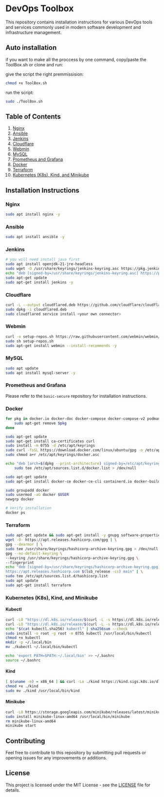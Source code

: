 # DevOps Toolbox

This repository contains installation instructions for various DevOps tools and services commonly used in modern software development and infrastructure management.

## Auto installation

if you want to make all the proccess by one command, copy/paste the ToolBox.sh or clone and run:

give the script the right premmissision:
```bash
chmod +x ToolBox.sh
```
run the script: 
```bash
sudo ./ToolBox.sh
```

## Table of Contents

1. [Nginx](#nginx)
2. [Ansible](#Ansible)
3. [Jenkins](#jenkins)
4. [Cloudflare](#cloudflare)
5. [Webmin](#webmin)
6. [MySQL](#mysql)
7. [Prometheus and Grafana](#prometheus-and-grafana)
8. [Docker](#docker)
9. [Terraform](#Terraform)
10. [Kubernetes (K8s), Kind, and Minikube](#kubernetes-k8s-kind-and-minikube)

## Installation Instructions

### Nginx

```bash
sudo apt install nginx -y
```

### Ansible

```bash
sudo apt install ansible -y
```

### Jenkins

```bash
# you will need install java first
sudo apt install openjdk-21-jre-headless
sudo wget -O /usr/share/keyrings/jenkins-keyring.asc https://pkg.jenkins.io/debian-stable/jenkins.io-2023.key
echo "deb [signed-by=/usr/share/keyrings/jenkins-keyring.asc] https://pkg.jenkins.io/debian-stable binary/" | sudo tee /etc/apt/sources.list.d/jenkins.list > /dev/null
sudo apt-get update
sudo apt-get install jenkins -y
```

### Cloudflare

```bash
curl -L --output cloudflared.deb https://github.com/cloudflare/cloudflared/releases/latest/download/cloudflared-linux-amd64.deb
sudo dpkg -i cloudflared.deb
sudo cloudflared service install <your own connector>
```

### Webmin

```bash
curl -o setup-repos.sh https://raw.githubusercontent.com/webmin/webmin/master/setup-repos.sh
sudo sh setup-repos.sh
sudo apt-get install webmin --install-recommends -y
```

### MySQL

```bash
sudo apt update
sudo apt install mysql-server -y
```

### Prometheus and Grafana

Please refer to the `basic-secure` repository for installation instructions.

### Docker

```bash
for pkg in docker.io docker-doc docker-compose docker-compose-v2 podman-docker containerd runc; do
    sudo apt-get remove $pkg
done

sudo apt-get update
sudo apt-get install ca-certificates curl
sudo install -m 0755 -d /etc/apt/keyrings
sudo curl -fsSL https://download.docker.com/linux/ubuntu/gpg -o /etc/apt/keyrings/docker.asc
sudo chmod a+r /etc/apt/keyrings/docker.asc

echo "deb [arch=$(dpkg --print-architecture) signed-by=/etc/apt/keyrings/docker.asc] https://download.docker.com/linux/ubuntu $(. /etc/os-release && echo "$VERSION_CODENAME") stable" | \
    sudo tee /etc/apt/sources.list.d/docker.list > /dev/null

sudo apt-get update
sudo apt-get install docker-ce docker-ce-cli containerd.io docker-buildx-plugin docker-compose-plugin -y

sudo groupadd docker
sudo usermod -aG docker $USER
newgrp docker

# Verify installation
docker ps
```

### Terraform
```bash
sudo apt-get update && sudo apt-get install -y gnupg software-properties-common
wget -O- https://apt.releases.hashicorp.com/gpg | \
gpg --dearmor | \
sudo tee /usr/share/keyrings/hashicorp-archive-keyring.gpg > /dev/null
gpg --no-default-keyring \
--keyring /usr/share/keyrings/hashicorp-archive-keyring.gpg \
--fingerprint
echo "deb [signed-by=/usr/share/keyrings/hashicorp-archive-keyring.gpg] \
https://apt.releases.hashicorp.com $(lsb_release -cs) main" | \
sudo tee /etc/apt/sources.list.d/hashicorp.list
sudo apt update
sudo apt-get install terraform
```

### Kubernetes (K8s), Kind, and Minikube

#### Kubectl

```bash
curl -LO "https://dl.k8s.io/release/$(curl -L -s https://dl.k8s.io/release/stable.txt)/bin/linux/amd64/kubectl"
curl -LO "https://dl.k8s.io/release/$(curl -L -s https://dl.k8s.io/release/stable.txt)/bin/linux/amd64/kubectl.sha256"
echo "$(cat kubectl.sha256) kubectl" | sha256sum --check
sudo install -o root -g root -m 0755 kubectl /usr/local/bin/kubectl
chmod +x kubectl
mkdir -p ~/.local/bin
mv ./kubectl ~/.local/bin/kubectl

echo 'export PATH=$PATH:~/.local/bin' >> ~/.bashrc
source ~/.bashrc
```

#### Kind

```bash
[ $(uname -m) = x86_64 ] && curl -Lo ./kind https://kind.sigs.k8s.io/dl/v0.24.0/kind-linux-amd64
chmod +x ./kind
sudo mv ./kind /usr/local/bin/kind
```

#### Minikube

```bash
curl -LO https://storage.googleapis.com/minikube/releases/latest/minikube-linux-amd64
sudo install minikube-linux-amd64 /usr/local/bin/minikube
rm minikube-linux-amd64
minikube start
```

## Contributing

Feel free to contribute to this repository by submitting pull requests or opening issues for any improvements or additions.

## License

This project is licensed under the MIT License - see the [LICENSE](LICENSE) file for details.
